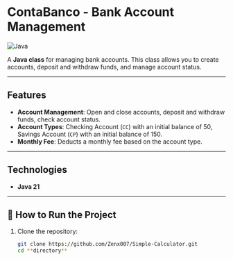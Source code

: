 # ContaBanco - Bank Account Management

![Java](https://img.shields.io/badge/Java-ED8B00?style=for-the-badge&logo=openjdk&logoColor=white)

A **Java class** for managing bank accounts. This class allows you to create accounts, deposit and withdraw funds, and manage account status.

---

## Features

- **Account Management**: Open and close accounts, deposit and withdraw funds, check account status.
- **Account Types**: Checking Account (`CC`) with an initial balance of 50, Savings Account (`CP`) with an initial balance of 150.
- **Monthly Fee**: Deducts a monthly fee based on the account type.

---

## Technologies

- **Java 21**

---
## 🚀 How to Run the Project

1. Clone the repository:
   ```bash
   git clone https://github.com/Zenx007/Simple-Calculator.git
   cd **directory**


